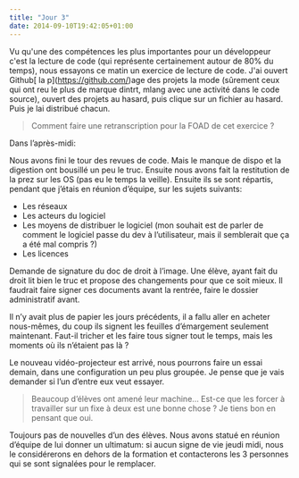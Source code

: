 ```yaml
---
title: "Jour 3"
date: 2014-09-10T19:42:05+01:00
---
```


Vu qu'une des compétences les plus importantes pour un développeur c'est
la lecture de code (qui représente certainement autour de 80% du temps),
nous essayons ce matin un exercice de lecture de code. J'ai ouvert
Github\[ la p\](https://github.com/)age des projets la mode (sûrement
ceux qui ont reu le plus de marque dintrt, mlang avec une activité dans
le code source), ouvert des projets au hasard, puis clique sur un
fichier au hasard. Puis je lai distribué chacun.

> Comment faire une retranscription pour la FOAD de cet exercice ?

Dans l’après-midi:

Nous avons fini le tour des revues de code. Mais le manque de dispo et
la digestion ont bousillé un peu le truc. Ensuite nous avons fait la
restitution de la prez sur les OS (pas eu le temps la veille). Ensuite
ils se sont répartis, pendant que j’étais en réunion d’équipe, sur les
sujets suivants:

-   Les réseaux
-   Les acteurs du logiciel
-   Les moyens de distribuer le logiciel (mon souhait est de parler de
    comment le logiciel passe du dev à l’utilisateur, mais il semblerait
    que ça a été mal compris ?)
-   Les licences

Demande de signature du doc de droit à l’image. Une élève, ayant fait du
droit lit bien le truc et propose des changements pour que ce soit
mieux. Il faudrait faire signer ces documents avant la rentrée, faire le
dossier administratif avant.

Il n’y avait plus de papier les jours précédents, il a fallu aller en
acheter nous-mêmes, du coup ils signent les feuilles d’émargement
seulement maintenant. Faut-il tricher et les faire tous signer tout le
temps, mais les moments où ils n’étaient pas là ?

Le nouveau vidéo-projecteur est arrivé, nous pourrons faire un essai
demain, dans une configuration un peu plus groupée. Je pense que je vais
demander si l’un d’entre eux veut essayer.

> Beaucoup d’élèves ont amené leur machine… Est-ce que les forcer à
> travailler sur un fixe à deux est une bonne chose ? Je tiens bon en pensant
> que oui.

Toujours pas de nouvelles d’un des élèves. Nous avons statué en réunion
d’équipe de lui donner un ultimatum: si aucun signe de vie jeudi midi, nous le
considérerons en dehors de la formation et contacterons les 3 personnes qui se
sont signalées pour le remplacer.


